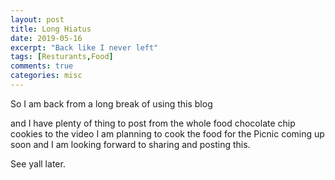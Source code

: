 ```yaml
---
layout: post
title: Long Hiatus
date: 2019-05-16
excerpt: "Back like I never left"
tags: [Resturants,Food]
comments: true
categories: misc
---
```

So I am back from a long break of using this blog

and I have plenty of thing to post from the whole food chocolate chip cookies to the video I am planning to cook the food for the Picnic coming up soon and I am looking forward to sharing and posting this.


See yall later.
